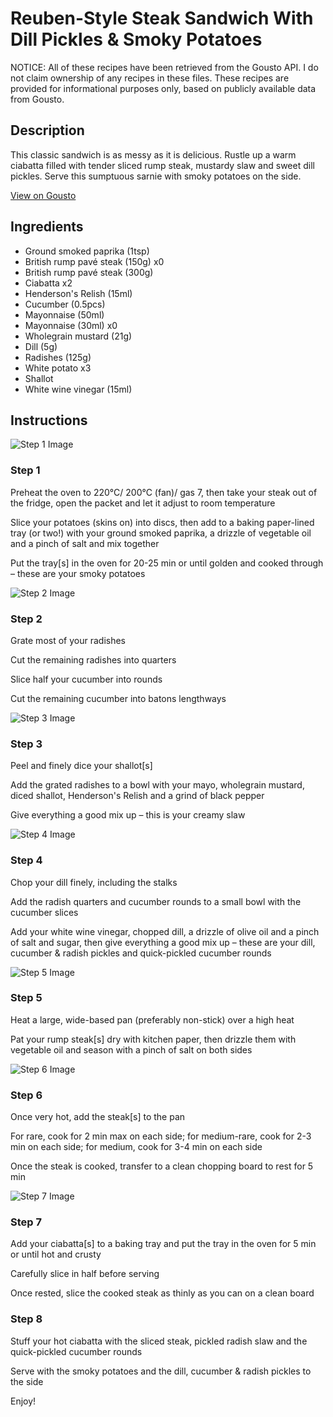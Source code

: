 # Reuben-Style Steak Sandwich With Dill Pickles & Smoky Potatoes 

NOTICE: All of these recipes have been retrieved from the Gousto API. I do not claim ownership of any recipes in these files. These recipes are provided for informational purposes only, based on publicly available data from Gousto.

## Description

This classic sandwich is as messy as it is delicious. Rustle up a warm ciabatta filled with tender sliced rump steak, mustardy slaw and sweet dill pickles. Serve this sumptuous sarnie with smoky potatoes on the side.  


[View on Gousto](https://www.gousto.co.uk/recipes/cookbook/reuben-style-steak-sandwich-with-dill-pickles-smoky-potatoes)

## Ingredients

- Ground smoked paprika (1tsp)
- British rump pavé steak (150g) x0
- British rump pavé steak (300g)
- Ciabatta x2
- Henderson's Relish (15ml)
- Cucumber (0.5pcs)
- Mayonnaise (50ml)
- Mayonnaise (30ml) x0
- Wholegrain mustard (21g)
- Dill (5g)
- Radishes (125g)
- White potato x3
- Shallot
- White wine vinegar (15ml)

## Instructions

![Step 1 Image](https://production-media.gousto.co.uk/cms/recipe-step-image/Step-1-1655798630041-x200.jpg)

### Step 1

Preheat the oven to 220°C/ 200°C (fan)/ gas 7, then take your steak out of the fridge, open the packet and let it adjust to room temperature

Slice your potatoes (skins on) into discs, then add to a baking paper-lined tray (or two!) with your ground smoked paprika, a drizzle of vegetable oil and a pinch of salt and mix together

Put the tray[s] in the oven for 20-25 min or until golden and cooked through – these are your smoky potatoes

![Step 2 Image](https://production-media.gousto.co.uk/cms/recipe-step-image/Step-2-1655798632806-x200.jpg)

### Step 2

Grate most of your radishes

Cut the remaining radishes into quarters

Slice half your cucumber into rounds

Cut the remaining cucumber into batons lengthways

![Step 3 Image](https://production-media.gousto.co.uk/cms/recipe-step-image/Step-3-1655798636541-x200.jpg)

### Step 3

Peel and finely dice your shallot[s]

Add the grated radishes to a bowl with your mayo, wholegrain mustard, diced shallot, Henderson's Relish and a grind of black pepper

Give everything a good mix up – this is your creamy slaw

![Step 4 Image](https://production-media.gousto.co.uk/cms/recipe-step-image/Step-4-1655798649224-x200.jpg)

### Step 4

Chop your dill finely, including the stalks

Add the radish quarters and cucumber rounds to a small bowl with the cucumber slices

Add your white wine vinegar, chopped dill, a drizzle of olive oil and a pinch of salt and sugar, then give everything a good mix up – these are your dill, cucumber & radish pickles and quick-pickled cucumber rounds

![Step 5 Image](https://production-media.gousto.co.uk/cms/recipe-step-image/Step-5-1655798652360-x200.jpg)

### Step 5

Heat a large, wide-based pan (preferably non-stick) over a high heat

Pat your rump steak[s] dry with kitchen paper, then drizzle them with vegetable oil and season with a pinch of salt on both sides

![Step 6 Image](https://production-media.gousto.co.uk/cms/recipe-step-image/Step-6-1655798655528-x200.jpg)

### Step 6

Once very hot, add the steak[s] to the pan

For rare, cook for 2 min max on each side; for medium-rare, cook for 2-3 min on each side; for medium, cook for 3-4 min on each side

Once the steak is cooked, transfer to a clean chopping board to rest for 5 min

![Step 7 Image](https://production-media.gousto.co.uk/cms/recipe-step-image/Step-7-1655798659797-x200.jpg)

### Step 7

Add your ciabatta[s] to a baking tray and put the tray in the oven for 5 min or until hot and crusty

Carefully slice in half before serving

Once rested, slice the cooked steak as thinly as you can on a clean board

### Step 8

Stuff your hot ciabatta with the sliced steak, pickled radish slaw and the quick-pickled cucumber rounds

Serve with the smoky potatoes and the dill, cucumber & radish pickles to the side

Enjoy!

